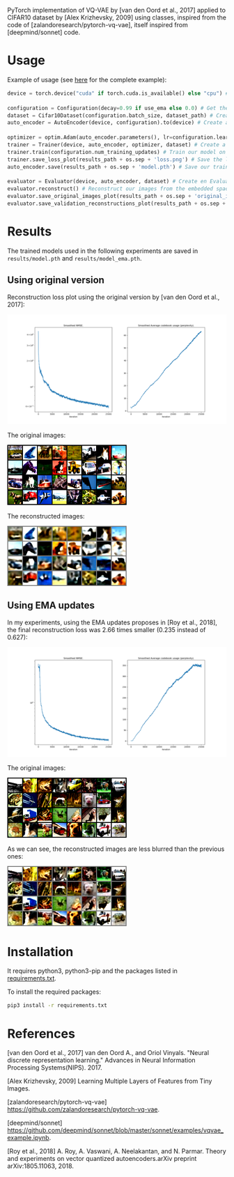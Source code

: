PyTorch implementation of VQ-VAE by [van den Oord et al., 2017] applied to CIFAR10 dataset by [Alex Krizhevsky, 2009] using classes, inspired from the code of [zalandoresearch/pytorch-vq-vae], itself inspired from [deepmind/sonnet] code.

# Usage

Example of usage (see [here](src/main.py) for the complete example):
```py
device = torch.device("cuda" if torch.cuda.is_available() else "cpu") # Use GPU if cuda is available

configuration = Configuration(decay=0.99 if use_ema else 0.0) # Get the dataset and model hyperparameters
dataset = Cifar10Dataset(configuration.batch_size, dataset_path) # Create an instance of CIFAR10 dataset
auto_encoder = AutoEncoder(device, configuration).to(device) # Create an AutoEncoder model using our GPU device

optimizer = optim.Adam(auto_encoder.parameters(), lr=configuration.learning_rate, amsgrad=True) # Create an Adam optimizer instance
trainer = Trainer(device, auto_encoder, optimizer, dataset) # Create a trainer instance
trainer.train(configuration.num_training_updates) # Train our model on the CIFAR10 dataset
trainer.save_loss_plot(results_path + os.sep + 'loss.png') # Save the loss plot
auto_encoder.save(results_path + os.sep + 'model.pth') # Save our trained model

evaluator = Evaluator(device, auto_encoder, dataset) # Create en Evaluator instance to evaluate our trained model
evaluator.reconstruct() # Reconstruct our images from the embedded space
evaluator.save_original_images_plot(results_path + os.sep + 'original_images.png') # Save the original images for comparaison purpose
evaluator.save_validation_reconstructions_plot(results_path + os.sep + 'validation_images.png') # Reconstruct the decoded images and save them
```

# Results

The trained models used in the following experiments are saved in `results/model.pth` and `results/model_ema.pth`.

## Using original version

Reconstruction loss plot using the original version by [van den Oord et al., 2017]:

![alt text](results/loss.png)

The original images:

![alt text](results/original_images.png)

The reconstructed images:

![alt text](results/validation_images.png)

## Using EMA updates

In my experiments, using the EMA updates proposes in [Roy et al., 2018], the final reconstruction loss was 2.66 times smaller (0.235 instead of 0.627):

![alt text](results/loss_ema.png)

The original images:

![alt text](results/original_images_ema.png)

As we can see, the reconstructed images are less blurred than the previous ones:

![alt text](results/validation_images_ema.png)

# Installation

It requires python3, python3-pip and the packages listed in [requirements.txt](requirements.txt).

To install the required packages:
```bash
pip3 install -r requirements.txt
```

# References

[van den Oord et al., 2017] van den Oord A., and Oriol Vinyals. "Neural discrete representation learning." Advances in Neural Information Processing Systems(NIPS). 2017.

[Alex Krizhevsky, 2009] Learning Multiple Layers of Features from Tiny Images.

[zalandoresearch/pytorch-vq-vae] https://github.com/zalandoresearch/pytorch-vq-vae.

[deepmind/sonnet] https://github.com/deepmind/sonnet/blob/master/sonnet/examples/vqvae_example.ipynb.

[Roy et al., 2018] A. Roy, A. Vaswani, A. Neelakantan, and N. Parmar. Theory and experiments on vector quantized autoencoders.arXiv preprint arXiv:1805.11063, 2018.
